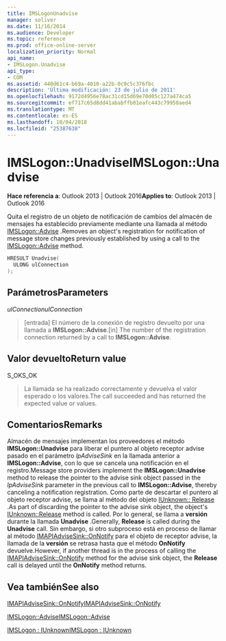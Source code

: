 ```yaml
---
title: IMSLogonUnadvise
manager: soliver
ms.date: 11/16/2014
ms.audience: Developer
ms.topic: reference
ms.prod: office-online-server
localization_priority: Normal
api_name:
- IMSLogon.Unadvise
api_type:
- COM
ms.assetid: 440d61c4-b69a-4010-a22b-0c9c5c376fbc
description: 'Última modificación: 23 de julio de 2011'
ms.openlocfilehash: 9172d4956e78ac31cd15d69e70d05c127a474ca5
ms.sourcegitcommit: ef717c65d8dd41ababffb01eafc443c79950aed4
ms.translationtype: MT
ms.contentlocale: es-ES
ms.lasthandoff: 10/04/2018
ms.locfileid: "25387638"
---
```

# <a name="imslogonunadvise"></a><span data-ttu-id="41855-103">IMSLogon::Unadvise</span><span class="sxs-lookup"><span data-stu-id="41855-103">IMSLogon::Unadvise</span></span>

  
  
<span data-ttu-id="41855-104">**Hace referencia a**: Outlook 2013 | Outlook 2016</span><span class="sxs-lookup"><span data-stu-id="41855-104">**Applies to**: Outlook 2013 | Outlook 2016</span></span> 
  
<span data-ttu-id="41855-105">Quita el registro de un objeto de notificación de cambios del almacén de mensajes ha establecido previamente mediante una llamada al método [IMSLogon::Advise](imslogon-advise.md) .</span><span class="sxs-lookup"><span data-stu-id="41855-105">Removes an object's registration for notification of message store changes previously established by using a call to the [IMSLogon::Advise](imslogon-advise.md) method.</span></span> 
  
```cpp
HRESULT Unadvise(
  ULONG ulConnection
);
```

## <a name="parameters"></a><span data-ttu-id="41855-106">Parámetros</span><span class="sxs-lookup"><span data-stu-id="41855-106">Parameters</span></span>

 <span data-ttu-id="41855-107">_ulConnection_</span><span class="sxs-lookup"><span data-stu-id="41855-107">_ulConnection_</span></span>
  
> <span data-ttu-id="41855-108">[entrada] El número de la conexión de registro devuelto por una llamada a **IMSLogon::Advise**.</span><span class="sxs-lookup"><span data-stu-id="41855-108">[in] The number of the registration connection returned by a call to **IMSLogon::Advise**.</span></span>
    
## <a name="return-value"></a><span data-ttu-id="41855-109">Valor devuelto</span><span class="sxs-lookup"><span data-stu-id="41855-109">Return value</span></span>

<span data-ttu-id="41855-110">S_OK</span><span class="sxs-lookup"><span data-stu-id="41855-110">S_OK</span></span> 
  
> <span data-ttu-id="41855-111">La llamada se ha realizado correctamente y devuelva el valor esperado o los valores.</span><span class="sxs-lookup"><span data-stu-id="41855-111">The call succeeded and has returned the expected value or values.</span></span>
    
## <a name="remarks"></a><span data-ttu-id="41855-112">Comentarios</span><span class="sxs-lookup"><span data-stu-id="41855-112">Remarks</span></span>

<span data-ttu-id="41855-113">Almacén de mensajes implementan los proveedores el método **IMSLogon::Unadvise** para liberar el puntero al objeto receptor advise pasado en el parámetro _lpAdviseSink_ en la llamada anterior a **IMSLogon::Advise**, con lo que se cancela una notificación en el registro.</span><span class="sxs-lookup"><span data-stu-id="41855-113">Message store providers implement the **IMSLogon::Unadvise** method to release the pointer to the advise sink object passed in the  _lpAdviseSink_ parameter in the previous call to **IMSLogon::Advise**, thereby canceling a notification registration.</span></span> <span data-ttu-id="41855-114">Como parte de descartar el puntero al objeto receptor advise, se llama al método del objeto [IUnknown:: Release](https://msdn.microsoft.com/library/ms682317%28v=VS.85%29.aspx) .</span><span class="sxs-lookup"><span data-stu-id="41855-114">As part of discarding the pointer to the advise sink object, the object's [IUnknown::Release](https://msdn.microsoft.com/library/ms682317%28v=VS.85%29.aspx) method is called.</span></span> <span data-ttu-id="41855-115">Por lo general, se llama a **versión** durante la llamada **Unadvise** .</span><span class="sxs-lookup"><span data-stu-id="41855-115">Generally, **Release** is called during the **Unadvise** call.</span></span> <span data-ttu-id="41855-116">Sin embargo, si otro subproceso está en proceso de llamar al método [IMAPIAdviseSink::OnNotify](imapiadvisesink-onnotify.md) para el objeto de receptor advise, la llamada de la **versión** se retrasa hasta que el método **OnNotify** devuelve.</span><span class="sxs-lookup"><span data-stu-id="41855-116">However, if another thread is in the process of calling the [IMAPIAdviseSink::OnNotify](imapiadvisesink-onnotify.md) method for the advise sink object, the **Release** call is delayed until the **OnNotify** method returns.</span></span> 
  
## <a name="see-also"></a><span data-ttu-id="41855-117">Vea también</span><span class="sxs-lookup"><span data-stu-id="41855-117">See also</span></span>



[<span data-ttu-id="41855-118">IMAPIAdviseSink::OnNotify</span><span class="sxs-lookup"><span data-stu-id="41855-118">IMAPIAdviseSink::OnNotify</span></span>](imapiadvisesink-onnotify.md)
  
[<span data-ttu-id="41855-119">IMSLogon::Advise</span><span class="sxs-lookup"><span data-stu-id="41855-119">IMSLogon::Advise</span></span>](imslogon-advise.md)
  
[<span data-ttu-id="41855-120">IMSLogon : IUnknown</span><span class="sxs-lookup"><span data-stu-id="41855-120">IMSLogon : IUnknown</span></span>](imslogoniunknown.md)

